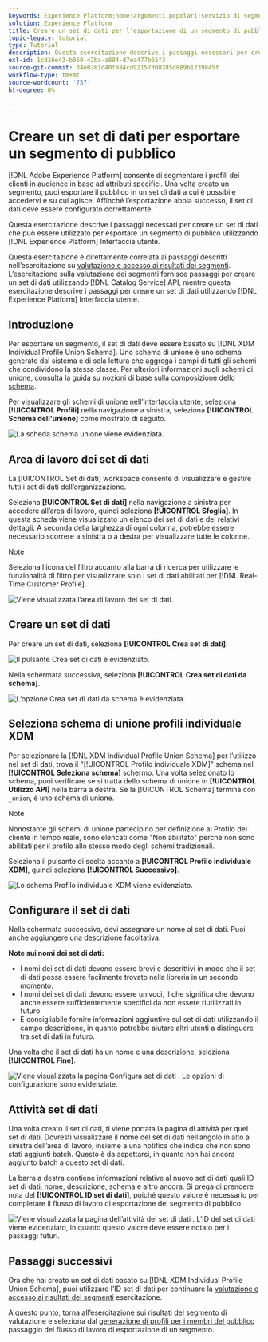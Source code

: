 ```yaml
---
keywords: Experience Platform;home;argomenti popolari;servizio di segmentazione;segmentazione;segmentazione;creare un set di dati;esportare segmenti di pubblico;esportare segmenti;
solution: Experience Platform
title: Creare un set di dati per l’esportazione di un segmento di pubblico
topic-legacy: tutorial
type: Tutorial
description: Questa esercitazione descrive i passaggi necessari per creare un set di dati che può essere utilizzato per esportare un segmento di pubblico utilizzando l’interfaccia utente di Experience Platform.
exl-id: 1cd16e43-b050-42ba-a894-d7ea477b65f3
source-git-commit: 34e0381d40f884cd92157d08385d889b1739845f
workflow-type: tm+mt
source-wordcount: '757'
ht-degree: 0%

---
```


# Creare un set di dati per esportare un segmento di pubblico

[!DNL Adobe Experience Platform] consente di segmentare i profili dei clienti in audience in base ad attributi specifici. Una volta creato un segmento, puoi esportare il pubblico in un set di dati a cui è possibile accedervi e su cui agisce. Affinché l’esportazione abbia successo, il set di dati deve essere configurato correttamente.

Questa esercitazione descrive i passaggi necessari per creare un set di dati che può essere utilizzato per esportare un segmento di pubblico utilizzando [!DNL Experience Platform] Interfaccia utente.

Questa esercitazione è direttamente correlata ai passaggi descritti nell’esercitazione su [valutazione e accesso ai risultati dei segmenti](./evaluate-a-segment.md). L’esercitazione sulla valutazione dei segmenti fornisce passaggi per creare un set di dati utilizzando [!DNL Catalog Service] API, mentre questa esercitazione descrive i passaggi per creare un set di dati utilizzando [!DNL Experience Platform] Interfaccia utente.

## Introduzione

Per esportare un segmento, il set di dati deve essere basato su [!DNL XDM Individual Profile Union Schema]. Uno schema di unione è uno schema generato dal sistema e di sola lettura che aggrega i campi di tutti gli schemi che condividono la stessa classe. Per ulteriori informazioni sugli schemi di unione, consulta la guida su [nozioni di base sulla composizione dello schema](../../xdm/schema/composition.md#union).

Per visualizzare gli schemi di unione nell’interfaccia utente, seleziona **[!UICONTROL Profili]** nella navigazione a sinistra, seleziona **[!UICONTROL Schema dell&#39;unione]** come mostrato di seguito.

![La scheda schema unione viene evidenziata.](../images/tutorials/segment-export-dataset/union.png)

## Area di lavoro dei set di dati

La [!UICONTROL Set di dati] workspace consente di visualizzare e gestire tutti i set di dati dell’organizzazione.

Seleziona **[!UICONTROL Set di dati]** nella navigazione a sinistra per accedere all’area di lavoro, quindi seleziona **[!UICONTROL Sfoglia]**. In questa scheda viene visualizzato un elenco dei set di dati e dei relativi dettagli. A seconda della larghezza di ogni colonna, potrebbe essere necessario scorrere a sinistra o a destra per visualizzare tutte le colonne.

>[!NOTE]
>
>Seleziona l’icona del filtro accanto alla barra di ricerca per utilizzare le funzionalità di filtro per visualizzare solo i set di dati abilitati per [!DNL Real-Time Customer Profile].

![Viene visualizzata l’area di lavoro dei set di dati.](../images/tutorials/segment-export-dataset/browse.png)

## Creare un set di dati

Per creare un set di dati, seleziona **[!UICONTROL Crea set di dati]**.

![Il pulsante Crea set di dati è evidenziato.](../images/tutorials/segment-export-dataset/create-dataset.png)

Nella schermata successiva, seleziona **[!UICONTROL Crea set di dati da schema]**.

![L’opzione Crea set di dati da schema è evidenziata.](../images/tutorials/segment-export-dataset/create-from-schema.png)

## Seleziona schema di unione profili individuale XDM

Per selezionare la [!DNL XDM Individual Profile Union Schema] per l’utilizzo nel set di dati, trova il &quot;[!UICONTROL Profilo individuale XDM]&quot; schema nel **[!UICONTROL Seleziona schema]** schermo. Una volta selezionato lo schema, puoi verificare se si tratta dello schema di unione in **[!UICONTROL Utilizzo API]** nella barra a destra. Se la [!UICONTROL Schema] termina con `_union`, è uno schema di unione.

>[!NOTE]
>
>Nonostante gli schemi di unione partecipino per definizione al Profilo del cliente in tempo reale, sono elencati come &quot;Non abilitato&quot; perché non sono abilitati per il profilo allo stesso modo degli schemi tradizionali.

Seleziona il pulsante di scelta accanto a **[!UICONTROL Profilo individuale XDM]**, quindi seleziona **[!UICONTROL Successivo]**.

![Lo schema Profilo individuale XDM viene evidenziato.](../images/tutorials/segment-export-dataset/select-schema.png)

## Configurare il set di dati

Nella schermata successiva, devi assegnare un nome al set di dati. Puoi anche aggiungere una descrizione facoltativa.

**Note sui nomi dei set di dati:**

* I nomi dei set di dati devono essere brevi e descrittivi in modo che il set di dati possa essere facilmente trovato nella libreria in un secondo momento.
* I nomi dei set di dati devono essere univoci, il che significa che devono anche essere sufficientemente specifici da non essere riutilizzati in futuro.
* È consigliabile fornire informazioni aggiuntive sul set di dati utilizzando il campo descrizione, in quanto potrebbe aiutare altri utenti a distinguere tra set di dati in futuro.

Una volta che il set di dati ha un nome e una descrizione, seleziona **[!UICONTROL Fine]**.

![Viene visualizzata la pagina Configura set di dati . Le opzioni di configurazione sono evidenziate.](../images/tutorials/segment-export-dataset/configure-dataset.png)

## Attività set di dati

Una volta creato il set di dati, ti viene portata la pagina di attività per quel set di dati. Dovresti visualizzare il nome del set di dati nell’angolo in alto a sinistra dell’area di lavoro, insieme a una notifica che indica che non sono stati aggiunti batch. Questo è da aspettarsi, in quanto non hai ancora aggiunto batch a questo set di dati.

La barra a destra contiene informazioni relative al nuovo set di dati quali ID set di dati, nome, descrizione, schema e altro ancora. Si prega di prendere nota del **[!UICONTROL ID set di dati]**, poiché questo valore è necessario per completare il flusso di lavoro di esportazione del segmento di pubblico.

![Viene visualizzata la pagina dell’attività del set di dati . L’ID del set di dati viene evidenziato, in quanto questo valore deve essere notato per i passaggi futuri.](../images/tutorials/segment-export-dataset/activity.png)

## Passaggi successivi

Ora che hai creato un set di dati basato su [!DNL XDM Individual Profile Union Schema], puoi utilizzare l’ID set di dati per continuare la [valutazione e accesso ai risultati dei segmenti](./evaluate-a-segment.md) esercitazione.

A questo punto, torna all’esercitazione sui risultati del segmento di valutazione e seleziona dal [generazione di profili per i membri del pubblico](./evaluate-a-segment.md#generate-profiles) passaggio del flusso di lavoro di esportazione di un segmento.
